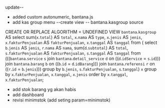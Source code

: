update--
- added custom autonumeric, bantana.js
- add kas group menu
    --create view 
    -- bantana.kasgroup source

CREATE OR REPLACE
ALGORITHM = UNDEFINED VIEW `bantana`.`kasgroup` AS
select
    sum(`x`.`total`) AS `total`,
    `x`.`nama` AS `type`,
    `x`.`jenis` AS `jenis`,
    `x`.`fakturPenjualan` AS `fakturPenjualan`,
    `x`.`tanggal` AS `tanggal`
from
    (
    select
        `b`.`jenis` AS `jenis`,
        `r`.`nama` AS `nama`,
        sum(`d`.`subtotal`) AS `total`,
        `s`.`fakturPenjualan` AS `fakturPenjualan`,
        `s`.`tanggal` AS `tanggal`
    from
        (((`bantana`.`service` `s`
    join `bantana`.`detail_service` `d` on
        ((`d`.`idService` = `s`.`id`)))
    join `bantana`.`barang` `b` on
        ((`b`.`id` = `d`.`idBarang`)))
    join `bantana`.`referensi` `r` on
        ((`r`.`id` = `b`.`jenis`)))
    group by
        `b`.`jenis`,
        `s`.`fakturPenjualan`,
        `s`.`tanggal`) `x`
group by
    `x`.`fakturPenjualan`,
    `x`.`tanggal`,
    `x`.`jenis`
order by
    `x`.`tanggal`,
    `x`.`fakturPenjualan`;
- add stok barang yg akan habis
- add dashboard
- revisi minimstok (add seting param=minimstok)